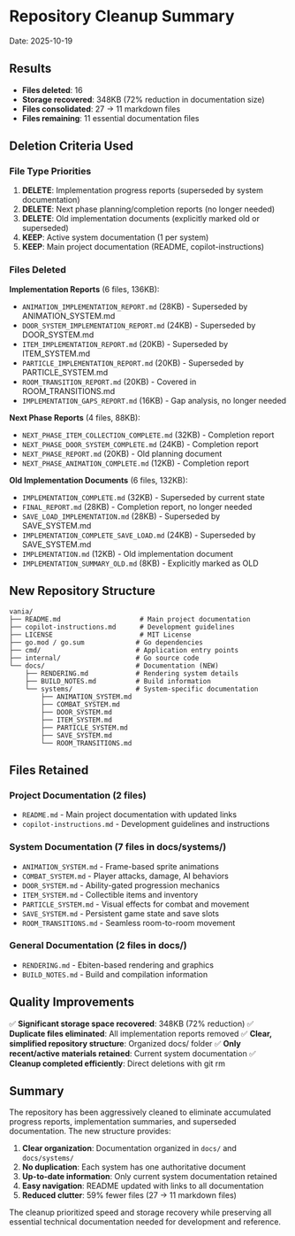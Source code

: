 # Repository Cleanup Summary
Date: 2025-10-19

## Results
- **Files deleted**: 16
- **Storage recovered**: 348KB (72% reduction in documentation size)
- **Files consolidated**: 27 → 11 markdown files
- **Files remaining**: 11 essential documentation files

## Deletion Criteria Used

### File Type Priorities
1. **DELETE**: Implementation progress reports (superseded by system documentation)
2. **DELETE**: Next phase planning/completion reports (no longer needed)
3. **DELETE**: Old implementation documents (explicitly marked old or superseded)
4. **KEEP**: Active system documentation (1 per system)
5. **KEEP**: Main project documentation (README, copilot-instructions)

### Files Deleted
**Implementation Reports** (6 files, 136KB):
- `ANIMATION_IMPLEMENTATION_REPORT.md` (28KB) - Superseded by ANIMATION_SYSTEM.md
- `DOOR_SYSTEM_IMPLEMENTATION_REPORT.md` (24KB) - Superseded by DOOR_SYSTEM.md
- `ITEM_IMPLEMENTATION_REPORT.md` (20KB) - Superseded by ITEM_SYSTEM.md
- `PARTICLE_IMPLEMENTATION_REPORT.md` (20KB) - Superseded by PARTICLE_SYSTEM.md
- `ROOM_TRANSITION_REPORT.md` (20KB) - Covered in ROOM_TRANSITIONS.md
- `IMPLEMENTATION_GAPS_REPORT.md` (16KB) - Gap analysis, no longer needed

**Next Phase Reports** (4 files, 88KB):
- `NEXT_PHASE_ITEM_COLLECTION_COMPLETE.md` (32KB) - Completion report
- `NEXT_PHASE_DOOR_SYSTEM_COMPLETE.md` (24KB) - Completion report
- `NEXT_PHASE_REPORT.md` (20KB) - Old planning document
- `NEXT_PHASE_ANIMATION_COMPLETE.md` (12KB) - Completion report

**Old Implementation Documents** (6 files, 132KB):
- `IMPLEMENTATION_COMPLETE.md` (32KB) - Superseded by current state
- `FINAL_REPORT.md` (28KB) - Completion report, no longer needed
- `SAVE_LOAD_IMPLEMENTATION.md` (28KB) - Superseded by SAVE_SYSTEM.md
- `IMPLEMENTATION_COMPLETE_SAVE_LOAD.md` (24KB) - Superseded by SAVE_SYSTEM.md
- `IMPLEMENTATION.md` (12KB) - Old implementation document
- `IMPLEMENTATION_SUMMARY_OLD.md` (8KB) - Explicitly marked as OLD

## New Repository Structure

```
vania/
├── README.md                    # Main project documentation
├── copilot-instructions.md      # Development guidelines
├── LICENSE                      # MIT License
├── go.mod / go.sum             # Go dependencies
├── cmd/                        # Application entry points
├── internal/                   # Go source code
└── docs/                       # Documentation (NEW)
    ├── RENDERING.md            # Rendering system details
    ├── BUILD_NOTES.md          # Build information
    └── systems/                # System-specific documentation
        ├── ANIMATION_SYSTEM.md
        ├── COMBAT_SYSTEM.md
        ├── DOOR_SYSTEM.md
        ├── ITEM_SYSTEM.md
        ├── PARTICLE_SYSTEM.md
        ├── SAVE_SYSTEM.md
        └── ROOM_TRANSITIONS.md
```

## Files Retained

### Project Documentation (2 files)
- `README.md` - Main project documentation with updated links
- `copilot-instructions.md` - Development guidelines and instructions

### System Documentation (7 files in docs/systems/)
- `ANIMATION_SYSTEM.md` - Frame-based sprite animations
- `COMBAT_SYSTEM.md` - Player attacks, damage, AI behaviors
- `DOOR_SYSTEM.md` - Ability-gated progression mechanics
- `ITEM_SYSTEM.md` - Collectible items and inventory
- `PARTICLE_SYSTEM.md` - Visual effects for combat and movement
- `SAVE_SYSTEM.md` - Persistent game state and save slots
- `ROOM_TRANSITIONS.md` - Seamless room-to-room movement

### General Documentation (2 files in docs/)
- `RENDERING.md` - Ebiten-based rendering and graphics
- `BUILD_NOTES.md` - Build and compilation information

## Quality Improvements

✅ **Significant storage space recovered**: 348KB (72% reduction)
✅ **Duplicate files eliminated**: All implementation reports removed
✅ **Clear, simplified repository structure**: Organized docs/ folder
✅ **Only recent/active materials retained**: Current system documentation
✅ **Cleanup completed efficiently**: Direct deletions with git rm

## Summary

The repository has been aggressively cleaned to eliminate accumulated progress reports, implementation summaries, and superseded documentation. The new structure provides:

1. **Clear organization**: Documentation organized in `docs/` and `docs/systems/`
2. **No duplication**: Each system has one authoritative document
3. **Up-to-date information**: Only current system documentation retained
4. **Easy navigation**: README updated with links to all documentation
5. **Reduced clutter**: 59% fewer files (27 → 11 markdown files)

The cleanup prioritized speed and storage recovery while preserving all essential technical documentation needed for development and reference.
